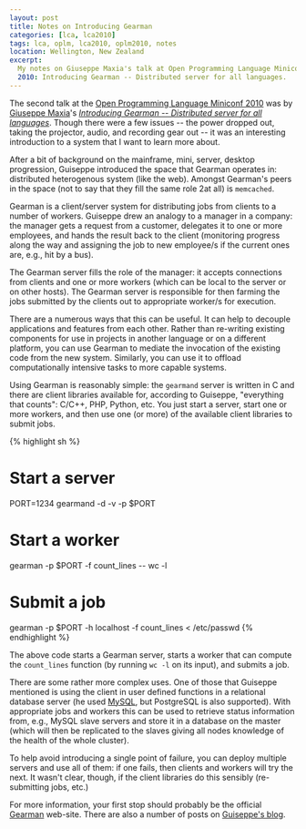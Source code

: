 ```yaml
---
layout: post
title: Notes on Introducing Gearman
categories: [lca, lca2010]
tags: lca, oplm, lca2010, oplm2010, notes
location: Wellington, New Zealand
excerpt: 
  My notes on Giuseppe Maxia's talk at Open Programming Language Miniconf
  2010: Introducing Gearman -- Distributed server for all languages.
---
```


The second talk at the [Open Programming Language Miniconf 2010][oplm2010] was
by [Giuseppe Maxia][dc]'s *[Introducing Gearman -- Distributed server for all
languages][talk]*. Though there were a few issues -- the power dropped out,
taking the projector, audio, and recording gear out -- it was an interesting
introduction to a system that I want to learn more about.

[oplm2010]: http://blogs.tucs.org.au/oplm/
[talk]: http://blogs.tucs.org.au/oplm/programme/#gearman
[dc]: http://datacharmer.blogspot.com

After a bit of background on the mainframe, mini, server, desktop progression,
Guiseppe introduced the space that Gearman operates in: distributed
heterogenous system (like the web). Amongst Gearman's peers in the space
(not to say that they fill the same role 2at all) is `memcached`.

Gearman is a client/server system for distributing jobs from clients to a
number of workers. Guiseppe drew an analogy to a manager in a company: the
manager gets a request from a customer, delegates it to one or more employees,
and hands the result back to the client (monitoring progress along the way and
assigning the job to new employee/s if the current ones are, e.g., hit by a
bus).

The Gearman server fills the role of the manager: it accepts connections from
clients and one or more workers (which can be local to the server or on other
hosts). The Gearman server is responsible for then farming the jobs submitted
by the clients out to appropriate worker/s for execution.

There are a numerous ways that this can be useful. It can help to decouple
applications and features from each other. Rather than re-writing existing
components for use in projects in another language or on a different platform,
you can use Gearman to mediate the invocation of the existing code from the
new system. Similarly, you can use it to offload computationally intensive
tasks to more capable systems.

Using Gearman is reasonably simple: the `gearmand` server is written in C and
there are client libraries available for, according to Guiseppe, "everything
that counts": C/C++, PHP, Python, etc. You just start a server, start one or
more workers, and then use one (or more) of the available client libraries to
submit jobs.

{% highlight sh %}
# Start a server
PORT=1234
gearmand -d -v -p $PORT

# Start a worker
gearman -p $PORT -f count_lines -- wc -l

# Submit a job
gearman -p $PORT -h localhost -f count_lines < /etc/passwd
{% endhighlight %}

The above code starts a Gearman server, starts a worker that can compute the
`count_lines` function (by running `wc -l` on its input), and submits a job.

There are some rather more complex uses. One of those that Guiseppe mentioned
is using the client in user defined functions in a relational database server
(he used [MySQL][mysql], but PostgreSQL is also supported). With appropriate
jobs and workers this can be used to retrieve status information from, e.g.,
MySQL slave servers and store it in a database on the master (which will then
be replicated to the slaves giving all nodes knowledge of the health of the
whole cluster).

[mysql]: http://forge.mysql.com/tools/tool.php?id=235

To help avoid introducing a single point of failure, you can deploy multiple
servers and use all of them: if one fails, then clients and workers will try
the next. It wasn't clear, though, if the client libraries do this sensibly
(re-submitting jobs, etc.)

For more information, your first stop should probably be the official
[Gearman][gm] web-site. There are also a number of posts on [Guiseppe's
blog][dc].

[gm]: http://gearman.org/
